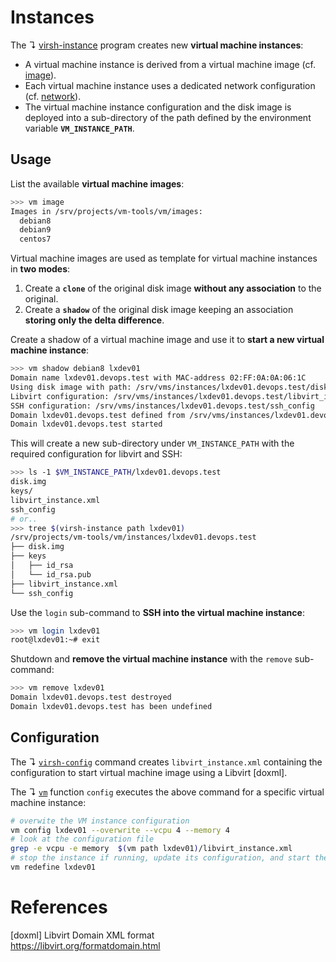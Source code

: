 # Instances

The ↴ [virsh-instance](../bin/virsh-instance) program creates new **virtual machine instances**:

* A virtual machine instance is derived from a virtual machine image (cf. [image](image.md)).
* Each virtual machine instance uses a dedicated network configuration (cf. [network](network.md)).
* The virtual machine instance configuration and the disk image is deployed into a sub-directory of the path defined by the environment variable **`VM_INSTANCE_PATH`**.

## Usage

List the available **virtual machine images**:

```bash
>>> vm image
Images in /srv/projects/vm-tools/vm/images:
  debian8
  debian9
  centos7
```

Virtual machine images are used as template for virtual machine instances in **two modes**:

1. Create a **`clone`** of the original disk image **without any association** to the original.
2. Create a **`shadow`** of the original disk image keeping an association **storing only the delta difference**.

Create a shadow of a virtual machine image and use it to **start a new virtual machine instance**:

```bash
>>> vm shadow debian8 lxdev01
Domain name lxdev01.devops.test with MAC-address 02:FF:0A:0A:06:1C
Using disk image with path: /srv/vms/instances/lxdev01.devops.test/disk.img
Libvirt configuration: /srv/vms/instances/lxdev01.devops.test/libvirt_instance.xml
SSH configuration: /srv/vms/instances/lxdev01.devops.test/ssh_config
Domain lxdev01.devops.test defined from /srv/vms/instances/lxdev01.devops.test/libvirt_instance.xml
Domain lxdev01.devops.test started
```

This will create a new sub-directory under `VM_INSTANCE_PATH` with the required configuration for libvirt and SSH:

```bash
>>> ls -1 $VM_INSTANCE_PATH/lxdev01.devops.test    
disk.img
keys/
libvirt_instance.xml
ssh_config
# or..
>>> tree $(virsh-instance path lxdev01)
/srv/projects/vm-tools/vm/instances/lxdev01.devops.test
├── disk.img
├── keys
│   ├── id_rsa
│   └── id_rsa.pub
├── libvirt_instance.xml
└── ssh_config
```

Use the `login` sub-command to **SSH into the virtual machine instance**:

```bash
>>> vm login lxdev01                  
root@lxdev01:~# exit
```

Shutdown and **remove the virtual machine instance** with the `remove` sub-command:

```bash
>>> vm remove lxdev01
Domain lxdev01.devops.test destroyed
Domain lxdev01.devops.test has been undefined
```

## Configuration

The ↴  [`virsh-config`](../bin/virsh-config) command creates `libvirt_instance.xml`
containing the configuration to start virtual machine image using a Libvirt [doxml].

The ↴  [`vm`](../var/aliases/vm.sh) function `config` executes the above command
for a specific virtual machine instance:

```bash
# overwite the VM instance configuration
vm config lxdev01 --overwrite --vcpu 4 --memory 4
# look at the configuration file
grep -e vcpu -e memory  $(vm path lxdev01)/libvirt_instance.xml
# stop the instance if running, update its configuration, and start the VM instance 
vm redefine lxdev01 
```



# References

[doxml] Libvirt Domain XML format  
https://libvirt.org/formatdomain.html



